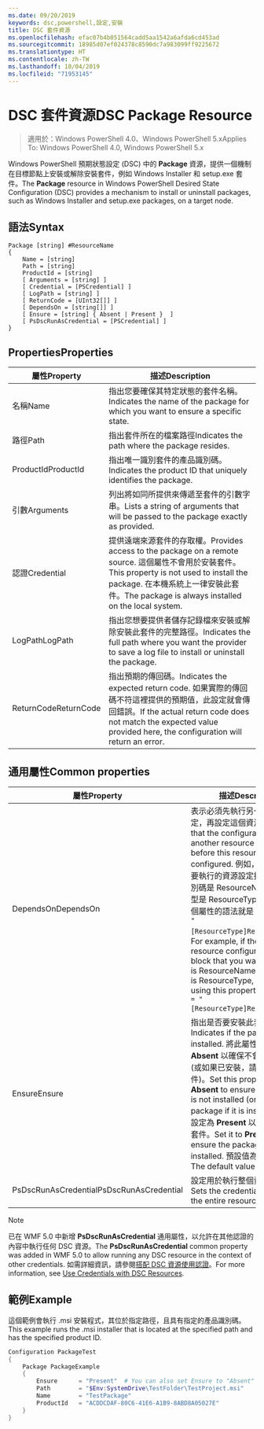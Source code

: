 ```yaml
---
ms.date: 09/20/2019
keywords: dsc,powershell,設定,安裝
title: DSC 套件資源
ms.openlocfilehash: efac07b4b051564cadd5aa1542a6afda6cd453ad
ms.sourcegitcommit: 18985d07ef024378c8590dc7a983099ff9225672
ms.translationtype: HT
ms.contentlocale: zh-TW
ms.lasthandoff: 10/04/2019
ms.locfileid: "71953145"
---
```

# <a name="dsc-package-resource"></a><span data-ttu-id="6b17a-103">DSC 套件資源</span><span class="sxs-lookup"><span data-stu-id="6b17a-103">DSC Package Resource</span></span>

> <span data-ttu-id="6b17a-104">適用於：Windows PowerShell 4.0、Windows PowerShell 5.x</span><span class="sxs-lookup"><span data-stu-id="6b17a-104">Applies To: Windows PowerShell 4.0, Windows PowerShell 5.x</span></span>

<span data-ttu-id="6b17a-105">Windows PowerShell 預期狀態設定 (DSC) 中的 **Package** 資源，提供一個機制在目標節點上安裝或解除安裝套件，例如 Windows Installer 和 setup.exe 套件。</span><span class="sxs-lookup"><span data-stu-id="6b17a-105">The **Package** resource in Windows PowerShell Desired State Configuration (DSC) provides a mechanism to install or uninstall packages, such as Windows Installer and setup.exe packages, on a target node.</span></span>

## <a name="syntax"></a><span data-ttu-id="6b17a-106">語法</span><span class="sxs-lookup"><span data-stu-id="6b17a-106">Syntax</span></span>

```Syntax
Package [string] #ResourceName
{
    Name = [string]
    Path = [string]
    ProductId = [string]
    [ Arguments = [string] ]
    [ Credential = [PSCredential] ]
    [ LogPath = [string] ]
    [ ReturnCode = [UInt32[]] ]
    [ DependsOn = [string[]] ]
    [ Ensure = [string] { Absent | Present }  ]
    [ PsDscRunAsCredential = [PSCredential] ]
}
```

## <a name="properties"></a><span data-ttu-id="6b17a-107">Properties</span><span class="sxs-lookup"><span data-stu-id="6b17a-107">Properties</span></span>

|<span data-ttu-id="6b17a-108">屬性</span><span class="sxs-lookup"><span data-stu-id="6b17a-108">Property</span></span> |<span data-ttu-id="6b17a-109">描述</span><span class="sxs-lookup"><span data-stu-id="6b17a-109">Description</span></span> |
|---|---|
|<span data-ttu-id="6b17a-110">名稱</span><span class="sxs-lookup"><span data-stu-id="6b17a-110">Name</span></span> |<span data-ttu-id="6b17a-111">指出您要確保其特定狀態的套件名稱。</span><span class="sxs-lookup"><span data-stu-id="6b17a-111">Indicates the name of the package for which you want to ensure a specific state.</span></span> |
|<span data-ttu-id="6b17a-112">路徑</span><span class="sxs-lookup"><span data-stu-id="6b17a-112">Path</span></span> |<span data-ttu-id="6b17a-113">指出套件所在的檔案路徑</span><span class="sxs-lookup"><span data-stu-id="6b17a-113">Indicates the path where the package resides.</span></span> |
|<span data-ttu-id="6b17a-114">ProductId</span><span class="sxs-lookup"><span data-stu-id="6b17a-114">ProductId</span></span> |<span data-ttu-id="6b17a-115">指出唯一識別套件的產品識別碼。</span><span class="sxs-lookup"><span data-stu-id="6b17a-115">Indicates the product ID that uniquely identifies the package.</span></span> |
|<span data-ttu-id="6b17a-116">引數</span><span class="sxs-lookup"><span data-stu-id="6b17a-116">Arguments</span></span> |<span data-ttu-id="6b17a-117">列出將如同所提供來傳遞至套件的引數字串。</span><span class="sxs-lookup"><span data-stu-id="6b17a-117">Lists a string of arguments that will be passed to the package exactly as provided.</span></span> |
|<span data-ttu-id="6b17a-118">認證</span><span class="sxs-lookup"><span data-stu-id="6b17a-118">Credential</span></span> |<span data-ttu-id="6b17a-119">提供遠端來源套件的存取權。</span><span class="sxs-lookup"><span data-stu-id="6b17a-119">Provides access to the package on a remote source.</span></span> <span data-ttu-id="6b17a-120">這個屬性不會用於安裝套件。</span><span class="sxs-lookup"><span data-stu-id="6b17a-120">This property is not used to install the package.</span></span> <span data-ttu-id="6b17a-121">在本機系統上一律安裝此套件。</span><span class="sxs-lookup"><span data-stu-id="6b17a-121">The package is always installed on the local system.</span></span> |
|<span data-ttu-id="6b17a-122">LogPath</span><span class="sxs-lookup"><span data-stu-id="6b17a-122">LogPath</span></span> |<span data-ttu-id="6b17a-123">指出您想要提供者儲存記錄檔來安裝或解除安裝此套件的完整路徑。</span><span class="sxs-lookup"><span data-stu-id="6b17a-123">Indicates the full path where you want the provider to save a log file to install or uninstall the package.</span></span> |
|<span data-ttu-id="6b17a-124">ReturnCode</span><span class="sxs-lookup"><span data-stu-id="6b17a-124">ReturnCode</span></span> |<span data-ttu-id="6b17a-125">指出預期的傳回碼。</span><span class="sxs-lookup"><span data-stu-id="6b17a-125">Indicates the expected return code.</span></span> <span data-ttu-id="6b17a-126">如果實際的傳回碼不符這裡提供的預期值，此設定就會傳回錯誤。</span><span class="sxs-lookup"><span data-stu-id="6b17a-126">If the actual return code does not match the expected value provided here, the configuration will return an error.</span></span> |

## <a name="common-properties"></a><span data-ttu-id="6b17a-127">通用屬性</span><span class="sxs-lookup"><span data-stu-id="6b17a-127">Common properties</span></span>

|<span data-ttu-id="6b17a-128">屬性</span><span class="sxs-lookup"><span data-stu-id="6b17a-128">Property</span></span> |<span data-ttu-id="6b17a-129">描述</span><span class="sxs-lookup"><span data-stu-id="6b17a-129">Description</span></span> |
|---|---|
|<span data-ttu-id="6b17a-130">DependsOn</span><span class="sxs-lookup"><span data-stu-id="6b17a-130">DependsOn</span></span> |<span data-ttu-id="6b17a-131">表示必須先執行另一個資源的設定，再設定這個資源。</span><span class="sxs-lookup"><span data-stu-id="6b17a-131">Indicates that the configuration of another resource must run before this resource is configured.</span></span> <span data-ttu-id="6b17a-132">例如，如果第一個想要執行的資源設定指令碼區塊識別碼是 ResourceName，而其類型是 ResourceType，則使用這個屬性的語法就是 `DependsOn = "[ResourceType]ResourceName"`。</span><span class="sxs-lookup"><span data-stu-id="6b17a-132">For example, if the ID of the resource configuration script block that you want to run first is ResourceName and its type is ResourceType, the syntax for using this property is `DependsOn = "[ResourceType]ResourceName"`.</span></span> |
|<span data-ttu-id="6b17a-133">Ensure</span><span class="sxs-lookup"><span data-stu-id="6b17a-133">Ensure</span></span> |<span data-ttu-id="6b17a-134">指出是否要安裝此套件。</span><span class="sxs-lookup"><span data-stu-id="6b17a-134">Indicates if the package is installed.</span></span> <span data-ttu-id="6b17a-135">將此屬性設定為 **Absent** 以確保不會安裝此套件 (或如果已安裝，請解除安裝此套件)。</span><span class="sxs-lookup"><span data-stu-id="6b17a-135">Set this property to **Absent** to ensure the package is not installed (or uninstall the package if it is installed).</span></span> <span data-ttu-id="6b17a-136">將其設定為 **Present** 以確保已安裝此套件。</span><span class="sxs-lookup"><span data-stu-id="6b17a-136">Set it to **Present** to ensure the package is installed.</span></span> <span data-ttu-id="6b17a-137">預設值為 **Present**。</span><span class="sxs-lookup"><span data-stu-id="6b17a-137">The default value is **Present**.</span></span> |
|<span data-ttu-id="6b17a-138">PsDscRunAsCredential</span><span class="sxs-lookup"><span data-stu-id="6b17a-138">PsDscRunAsCredential</span></span> |<span data-ttu-id="6b17a-139">設定用於執行整個資源的認證。</span><span class="sxs-lookup"><span data-stu-id="6b17a-139">Sets the credential for running the entire resource as.</span></span> |

> [!NOTE]
> <span data-ttu-id="6b17a-140">已在 WMF 5.0 中新增 **PsDscRunAsCredential** 通用屬性，以允許在其他認證的內容中執行任何 DSC 資源。</span><span class="sxs-lookup"><span data-stu-id="6b17a-140">The **PsDscRunAsCredential** common property was added in WMF 5.0 to allow running any DSC resource in the context of other credentials.</span></span> <span data-ttu-id="6b17a-141">如需詳細資訊，請參閱[搭配 DSC 資源使用認證](../../../configurations/runasuser.md)。</span><span class="sxs-lookup"><span data-stu-id="6b17a-141">For more information, see [Use Credentials with DSC Resources](../../../configurations/runasuser.md).</span></span>

## <a name="example"></a><span data-ttu-id="6b17a-142">範例</span><span class="sxs-lookup"><span data-stu-id="6b17a-142">Example</span></span>

<span data-ttu-id="6b17a-143">這個範例會執行 .msi 安裝程式，其位於指定路徑，且具有指定的產品識別碼。</span><span class="sxs-lookup"><span data-stu-id="6b17a-143">This example runs the .msi installer that is located at the specified path and has the specified product ID.</span></span>

```powershell
Configuration PackageTest
{
    Package PackageExample
    {
        Ensure      = "Present"  # You can also set Ensure to "Absent"
        Path        = "$Env:SystemDrive\TestFolder\TestProject.msi"
        Name        = "TestPackage"
        ProductId   = "ACDDCDAF-80C6-41E6-A1B9-8ABD8A05027E"
    }
}
```